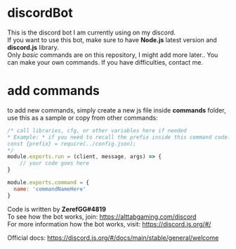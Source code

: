 # discordBot
This is the discord bot I am currently using on my discord.  
If you want to use this bot, make sure to have **Node.js** latest version and **discord.js** library.  
Only *basic* commands are on this repository, I might add more later..
You can make your own commands. If you have difficulties, contact me.  

# add commands
to add new commands, simply create a new js file inside **commands** folder, use this as a sample or copy from other commands:

```js
/* call libraries, cfg, or other variables here if needed
* Example: * if you need to recall the prefix inside this command code.  
const {prefix} = require(../config.json);
*/
module.exports.run = (client, message, args) => { 
    // your code goes here
}

module.exports.command = {
  name: 'commandNameHere'
}
```


Code is written by **ZerefGG#4819**  
To see how the bot works, join: https://alttabgaming.com/discord  
For more information how the bot works, visit: https://discord.js.org/#/  

Official docs: https://discord.js.org/#/docs/main/stable/general/welcome